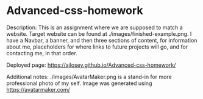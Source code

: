 # Advanced-css-homework

Description:
This is an assignment where we are supposed to match a website. Target website can be found at ./images/finished-example.png. I have a Navbar, a banner, and then three sections of content, for information about me, placeholders for where links to future projects will go, and for contacting me, in that order.



Deployed page:
https://ajlosey.github.io/Advanced-css-homework/

Additional notes:
./images/AvatarMaker.png is a stand-in for more professional photo of my self. Image was generated using https://avatarmaker.com/
